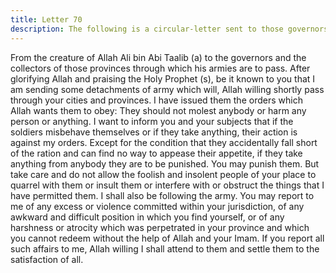 ```yaml
---
title: Letter 70
description: The following is a circular-letter sent to those governors and State officers, through whose territory the armies of Imam Ali (a) were to pass.
---
```


From the creature of Allah Ali bin Abi Taalib (a) to the governors and the collectors of those 
provinces through which his armies are to pass. 
After glorifying Allah and praising the Holy Prophet (s), be it known to you that I am sending 
some detachments of army which will, Allah willing shortly pass through your cities and 
provinces. 
I have issued them the orders which Allah wants them to obey: They should not molest 
anybody or harm any person or anything. I want to inform you and your subjects that if the 
soldiers misbehave themselves or if they take anything, their action is against my orders. 
Except for the condition that they accidentally fall short of the ration and can find no way to 
appease their appetite, if they take anything from anybody they are to be punished. 
You may punish them. But take care and do not allow the foolish and insolent people of your 
place to quarrel with them or insult them or interfere with or obstruct the things that I have 
permitted them. I shall also be following the army. 
You may report to me of any excess or violence committed within your jurisdiction, of any 
awkward and difficult position in which you find yourself, or of any harshness or atrocity 
which was perpetrated in your province and which you cannot redeem without the help of 
Allah and your Imam. If you report all such affairs to me, Allah willing I shall attend to them 
and settle them to the satisfaction of all.